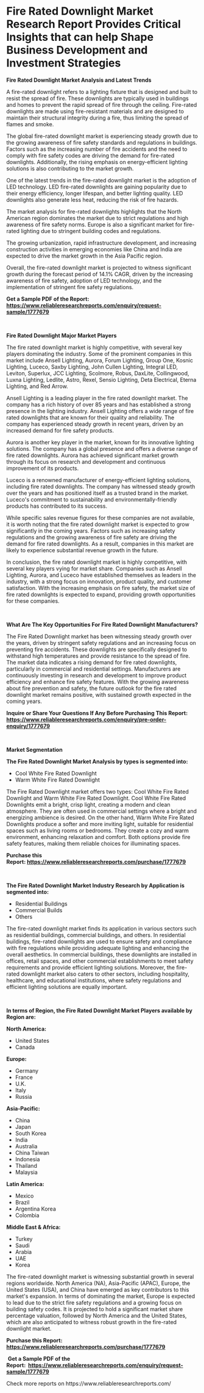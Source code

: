 <p><h1>Fire Rated Downlight Market Research Report Provides Critical Insights that can help Shape Business Development and Investment Strategies</h1></p><p><strong>Fire Rated Downlight Market Analysis and Latest Trends</strong></p>
<p><p>A fire-rated downlight refers to a lighting fixture that is designed and built to resist the spread of fire. These downlights are typically used in buildings and homes to prevent the rapid spread of fire through the ceiling. Fire-rated downlights are made using fire-resistant materials and are designed to maintain their structural integrity during a fire, thus limiting the spread of flames and smoke.</p><p>The global fire-rated downlight market is experiencing steady growth due to the growing awareness of fire safety standards and regulations in buildings. Factors such as the increasing number of fire accidents and the need to comply with fire safety codes are driving the demand for fire-rated downlights. Additionally, the rising emphasis on energy-efficient lighting solutions is also contributing to the market growth.</p><p>One of the latest trends in the fire-rated downlight market is the adoption of LED technology. LED fire-rated downlights are gaining popularity due to their energy efficiency, longer lifespan, and better lighting quality. LED downlights also generate less heat, reducing the risk of fire hazards.</p><p>The market analysis for fire-rated downlights highlights that the North American region dominates the market due to strict regulations and high awareness of fire safety norms. Europe is also a significant market for fire-rated lighting due to stringent building codes and regulations.</p><p>The growing urbanization, rapid infrastructure development, and increasing construction activities in emerging economies like China and India are expected to drive the market growth in the Asia Pacific region.</p><p>Overall, the fire-rated downlight market is projected to witness significant growth during the forecast period of 14.1% CAGR, driven by the increasing awareness of fire safety, adoption of LED technology, and the implementation of stringent fire safety regulations.</p></p>
<p><strong>Get a Sample PDF of the Report:&nbsp; <a href="https://www.reliableresearchreports.com/enquiry/request-sample/1777679">https://www.reliableresearchreports.com/enquiry/request-sample/1777679</a></strong></p>
<p>&nbsp;</p>
<p><strong>Fire Rated Downlight Major Market Players</strong></p>
<p><p>The fire rated downlight market is highly competitive, with several key players dominating the industry. Some of the prominent companies in this market include Ansell Lighting, Aurora, Forum Lighting, Group One, Kosnic Lighting, Luceco, Saxby Lighting, John Cullen Lighting, Integral LED, Leviton, Superlux, JCC Lighting, Scolmore, Robus, DaxLite, Collingwood, Luxna Lighting, Ledlite, Astro, Rexel, Sensio Lighting, Deta Electrical, Eterna Lighting, and Red Arrow.</p><p>Ansell Lighting is a leading player in the fire rated downlight market. The company has a rich history of over 85 years and has established a strong presence in the lighting industry. Ansell Lighting offers a wide range of fire rated downlights that are known for their quality and reliability. The company has experienced steady growth in recent years, driven by an increased demand for fire safety products.</p><p>Aurora is another key player in the market, known for its innovative lighting solutions. The company has a global presence and offers a diverse range of fire rated downlights. Aurora has achieved significant market growth through its focus on research and development and continuous improvement of its products.</p><p>Luceco is a renowned manufacturer of energy-efficient lighting solutions, including fire rated downlights. The company has witnessed steady growth over the years and has positioned itself as a trusted brand in the market. Luceco's commitment to sustainability and environmentally-friendly products has contributed to its success.</p><p>While specific sales revenue figures for these companies are not available, it is worth noting that the fire rated downlight market is expected to grow significantly in the coming years. Factors such as increasing safety regulations and the growing awareness of fire safety are driving the demand for fire rated downlights. As a result, companies in this market are likely to experience substantial revenue growth in the future.</p><p>In conclusion, the fire rated downlight market is highly competitive, with several key players vying for market share. Companies such as Ansell Lighting, Aurora, and Luceco have established themselves as leaders in the industry, with a strong focus on innovation, product quality, and customer satisfaction. With the increasing emphasis on fire safety, the market size of fire rated downlights is expected to expand, providing growth opportunities for these companies.</p></p>
<p>&nbsp;</p>
<p><strong>What Are The Key Opportunities For Fire Rated Downlight Manufacturers?</strong></p>
<p><p>The Fire Rated Downlight market has been witnessing steady growth over the years, driven by stringent safety regulations and an increasing focus on preventing fire accidents. These downlights are specifically designed to withstand high temperatures and provide resistance to the spread of fire. The market data indicates a rising demand for fire rated downlights, particularly in commercial and residential settings. Manufacturers are continuously investing in research and development to improve product efficiency and enhance fire safety features. With the growing awareness about fire prevention and safety, the future outlook for the fire rated downlight market remains positive, with sustained growth expected in the coming years.</p></p>
<p><strong>Inquire or Share Your Questions If Any Before Purchasing This Report: <a href="https://www.reliableresearchreports.com/enquiry/pre-order-enquiry/1777679">https://www.reliableresearchreports.com/enquiry/pre-order-enquiry/1777679</a></strong></p>
<p>&nbsp;</p>
<p><strong>Market Segmentation</strong></p>
<p><strong>The Fire Rated Downlight Market Analysis by types is segmented into:</strong></p>
<p><ul><li>Cool White Fire Rated Downlight</li><li>Warm White Fire Rated Downlight</li></ul></p>
<p><p>The Fire Rated Downlight market offers two types: Cool White Fire Rated Downlight and Warm White Fire Rated Downlight. Cool White Fire Rated Downlights emit a bright, crisp light, creating a modern and clean atmosphere. They are often used in commercial settings where a bright and energizing ambience is desired. On the other hand, Warm White Fire Rated Downlights produce a softer and more inviting light, suitable for residential spaces such as living rooms or bedrooms. They create a cozy and warm environment, enhancing relaxation and comfort. Both options provide fire safety features, making them reliable choices for illuminating spaces.</p></p>
<p><strong>Purchase this Report:&nbsp;<a href="https://www.reliableresearchreports.com/purchase/1777679">https://www.reliableresearchreports.com/purchase/1777679</a></strong></p>
<p>&nbsp;</p>
<p><strong>The Fire Rated Downlight Market Industry Research by Application is segmented into:</strong></p>
<p><ul><li>Residential Buildings</li><li>Commercial Builds</li><li>Others</li></ul></p>
<p><p>The fire-rated downlight market finds its application in various sectors such as residential buildings, commercial buildings, and others. In residential buildings, fire-rated downlights are used to ensure safety and compliance with fire regulations while providing adequate lighting and enhancing the overall aesthetics. In commercial buildings, these downlights are installed in offices, retail spaces, and other commercial establishments to meet safety requirements and provide efficient lighting solutions. Moreover, the fire-rated downlight market also caters to other sectors, including hospitality, healthcare, and educational institutions, where safety regulations and efficient lighting solutions are equally important.</p></p>
<p>&nbsp;</p>
<p><strong>In terms of Region, the Fire Rated Downlight Market Players available by Region are:</strong></p>
<p>
    <p> <strong> North America: </strong>
        <ul>
            <li>United States</li>
            <li>Canada</li>
        </ul>
        </p> 
    <p> <strong> Europe: </strong>
        <ul>
            <li>Germany</li>
            <li>France</li>
            <li>U.K.</li>
            <li>Italy</li>
            <li>Russia</li>
        </ul>
        </p> 
    <p> <strong> Asia-Pacific: </strong>
        <ul>
            <li>China</li>
            <li>Japan</li>
            <li>South Korea</li>
            <li>India</li>
            <li>Australia</li>
            <li>China Taiwan</li>
            <li>Indonesia</li>
            <li>Thailand</li>
            <li>Malaysia</li>
        </ul>
        </p> 
    <p> <strong> Latin America: </strong>
        <ul>
            <li>Mexico</li>
            <li>Brazil</li>
            <li>Argentina Korea</li>
            <li>Colombia</li>
        </ul>
        </p> 
    <p> <strong> Middle East & Africa: </strong>
        <ul>
            <li>Turkey</li>
            <li>Saudi</li>
            <li>Arabia</li>
            <li>UAE</li>
            <li>Korea</li>
        </ul>
    </p>
    </p>
<p><p>The fire-rated downlight market is witnessing substantial growth in several regions worldwide. North America (NA), Asia-Pacific (APAC), Europe, the United States (USA), and China have emerged as key contributors to this market's expansion. In terms of dominating the market, Europe is expected to lead due to the strict fire safety regulations and a growing focus on building safety codes. It is projected to hold a significant market share percentage valuation, followed by North America and the United States, which are also anticipated to witness robust growth in the fire-rated downlight market.</p></p>
<p><strong>Purchase this Report: <a href="https://www.reliableresearchreports.com/purchase/1777679">https://www.reliableresearchreports.com/purchase/1777679</a></strong></p>
<p>&nbsp;<strong>Get a Sample PDF of the Report:&nbsp;&nbsp;<a href="https://www.reliableresearchreports.com/enquiry/request-sample/1777679">https://www.reliableresearchreports.com/enquiry/request-sample/1777679</a></strong></p>
<p><strong></strong></p>
<p>Check more reports on https://www.reliableresearchreports.com/</p>
